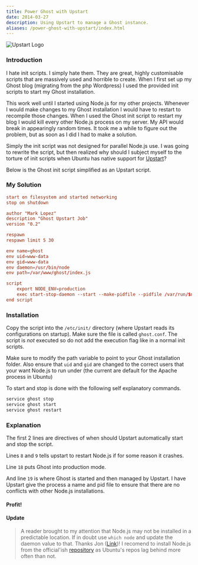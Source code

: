 ```yaml
---
title: Power Ghost with Upstart
date: 2014-03-27
description: Using Upstart to manage a Ghost instance.
aliases: /power-ghost-with-upstart/index.html
---
```


![Upstart Logo](/posts/archive/content/images/2014/Mar/upstart80.png)

### Introduction

I hate init scripts. I simply hate them. They are great, highly customisable scripts that are massively used and horrible to create. When I first set up my Ghost blog (migrating from the php Wordpress) I used the provided init scripts to start my Ghost installation.

This work well until I started using Node.js for my other projects. Whenever I would make changes to my Ghost installation I would have to restart to recompile those changes. When I used the Ghost init script to restart my blog I would kill every other Node.js process on my server. My API would break in appearingly random times. It took me a while to figure out the problem, but as soon as I did I had to make a solution.

Simply the init script was not designed for parallel Node.js use. I was going to rewrite the script, but then realized why should I subject myself to the torture of init scripts when Ubuntu has native support for [Upstart](https://en.wikipedia.org/wiki/Upstart)?

Below is the Ghost init script simplified as an Upstart script.

### My Solution

```conf
start on filesystem and started networking
stop on shutdown

author "Mark Lopez"
description "Ghost Upstart Job"
version "0.2"

respawn
respawn limit 5 30

env name=ghost
env uid=www-data
env gid=www-data
env daemon=/usr/bin/node
env path=/var/www/ghost/index.js

script
	export NODE_ENV=production
	exec start-stop-daemon --start --make-pidfile --pidfile /var/run/$name.pid --name $name -c $uid:$gid -x $daemon $path >> /var/log/upstart/$name.log 2>&1
end script
```

### Installation

Copy the script into the `/etc/init/` directory (where Upstart reads its configurations on startup). Make sure the file is called `ghost.conf`. The script is *not* executed so do not add the execution flag like in a normal init scripts.

Make sure to modify the path variable to point to your Ghost installation folder. Also ensure that `uid` and `gid` are changed to the correct users that your want Node.js to run under (the current are default for the Apache process in Ubuntu)

To start and stop is done with the following self explanatory commands.

```bash
service ghost stop
service ghost start
service ghost restart
```

### Explanation

The first 2 lines are directives of when should Upstart automatically start and stop the script.

Lines `8` and `9` tells upstart to restart Node.js if for some reason it crashes.

Line `18` puts Ghost into production mode.

And line `19` is where Ghost is started and then managed by Upstart. I have Upstart give the process a name and pid file to ensure that there are no conflicts with other Node.js installations.

#### Profit!

#### Update

> A reader brought to my attention that Node.js may not be installed in a predictable location.
If in doubt use `which node` and update the daemon value to that. Thanks Jon ([Link](http://jensencloud.com))!
> I recomend to install Node.js from the official'ish [repository](https://launchpad.net/~chris-lea/+archive/ubuntu/node.js) as Ubuntu's repos lag behind more often than not.
